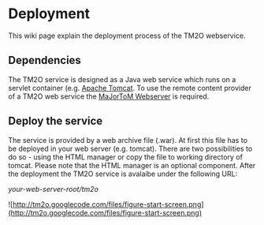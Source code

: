 # Deployment #

This wiki page explain the deployment process of the TM2O webservice.

## Dependencies ##

The TM2O service is designed as a Java web service which runs on a servlet container (e.g. [Apache Tomcat](http://tomcat.apache.org/download-70.cgi). To use the remote content provider of a TM2O web service the [MaJorToM Webserver](http://code.google.com/p/majortom-server) is required.

## Deploy the service ##

The service is provided by a web archive file (.war). At first this file has to be deployed in your web server (e.g. tomcat). There are two possibilities to do so - using the HTML manager or copy the file to working directory of tomcat. Please note that the HTML manager is an optional component. After the deployment the TM2O service is avalaibe under the following URL:

_your-web-server-root/tm2o_

![http://tm2o.googlecode.com/files/figure-start-screen.png](http://tm2o.googlecode.com/files/figure-start-screen.png)